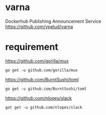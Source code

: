 # varna
Dockerhub Publishing Announcement Service
https://github.com/ypelud/varna


# requirement

https://github.com/gorilla/mux
```shell
go get -u github.com/gorilla/mux
```

https://github.com/BurntSushi/toml
```shell
go get -u github.com/BurntSushi/toml
```

https://github.com/nlopes/slack
```shell
got get -u github.com/nlopes/slack
```